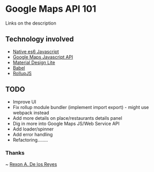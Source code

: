 # Google Maps API 101
Links on the description

## Technology involved
  * [Native es6 Javascript](https://developer.mozilla.org/bm/docs/Web/JavaScript)
  * [Google Maps Javascript API](https://developers.google.com/maps/documentation/javascript/)
  * [Material Design Lite](https://getmdl.io/)
  * [Babel](https://babeljs.io/)
  * [RollupJS](https://rollupjs.org/)


## TODO
* Improve UI
* Fix rollup module bundler (implement import export) - might use webpack instead
* Add more details on place/restaurants details panel
* Dig in more into Google Maps JS/Web Service API
* Add loader/spinner
* Add error handling
* Refactoring........


### Thanks
~ [Rexon A. De los Reyes](http://xrexonx.github.io)
